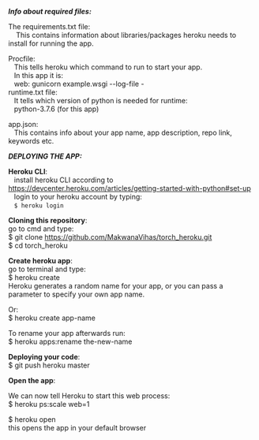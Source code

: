 _**Info about required files:**_

The requirements.txt file:<br />
 &nbsp; &nbsp;  This contains information about libraries/packages heroku needs to install for running the app.<br />

Procfile:<br />
   &nbsp;&nbsp;  This tells heroku which command to run to start your app.<br />
   &nbsp;&nbsp;  In this app it is:<br />
   &nbsp;&nbsp;  web: gunicorn example.wsgi --log-file -<br />
runtime.txt file:<br />
   &nbsp;&nbsp;  It tells which version of python is needed for runtime:<br />
   &nbsp;&nbsp;  python-3.7.6 (for this app)<br />

app.json:<br />
   &nbsp;&nbsp;  This contains info about your app name, app description, repo link, keywords etc.<br />

_**DEPLOYING THE APP:**_<br />

**Heroku CLI**:<br />
   &nbsp;&nbsp;  install heroku CLI according to https://devcenter.heroku.com/articles/getting-started-with-python#set-up <br />
   &nbsp;&nbsp;  login to your heroku account by typing:<br />
   &nbsp;&nbsp;   `$ heroku login`<br />

**Cloning this repository**:<br />
  go to cmd and type: <br />
    $ git clone https://github.com/MakwanaVihas/torch_heroku.git<br />
    $ cd torch_heroku<br />

**Create heroku app**:<br />
  go to terminal and type:<br />
  $ heroku create<br />
  Heroku generates a random name for your app, or you can pass a parameter to specify your own app name.<br />
   
  Or:<br />
  $ heroku create app-name<br />
  
  To rename your app afterwards run:<br />
  $ heroku apps:rename the-new-name<br />

**Deploying your code**:<br />
  $ git push heroku master<br />

**Open the app**:<br />

  We can now tell Heroku to start this web process:<br />
  $ heroku ps:scale web=1<br />
  
  $ heroku open<br />
  this opens the app in your default browser<br />
